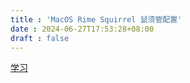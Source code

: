 ```yaml
---
title : 'MacOS Rime Squirrel 鼠须管配置'
date : 2024-06-27T17:53:28+08:00
draft : false
---
```


[学习](https://www.hawu.me/others/2666)
